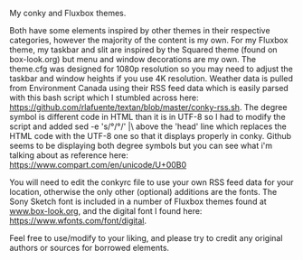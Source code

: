 My conky and Fluxbox themes.

Both have some elements inspired by other themes in their respective categories, however the majority of the content is my own. For my Fluxbox theme, my taskbar and slit are inspired by the Squared theme (found on box-look.org) but menu and window decorations are my own. The theme.cfg was designed for 1080p resolution so you may need to adjust the taskbar and window heights if you use 4K resolution. Weather data is pulled from Environment Canada using their RSS feed data which is easily parsed with this bash script which I stumbled across here: https://github.com/rlafuente/textan/blob/master/conky-rss.sh. The degree symbol is different code in HTML than it is in UTF-8 so I had to modify the script and added sed -e 's/&#xB0;/°/' |\ above the 'head' line which replaces the HTML code with the UTF-8 one so that it displays properly in conky. Github seems to be displaying both degree symbols but you can see what i'm talking about as reference here: https://www.compart.com/en/unicode/U+00B0

You will need to edit the conkyrc file to use your own RSS feed data for your location, otherwise the only other (optional) additions are the fonts. The Sony Sketch font is included in a number of Fluxbox themes found at www.box-look.org, and the digital font I found here: https://www.wfonts.com/font/digital.

Feel free to use/modify to your liking, and please try to credit any original authors or sources for borrowed elements.
